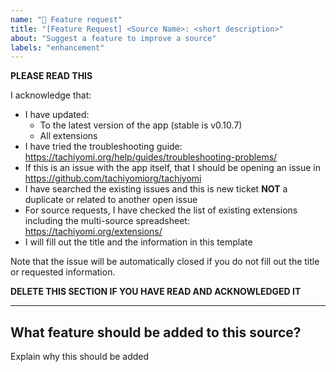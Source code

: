 ```yaml
---
name: "🌟 Feature request"
title: "[Feature Request] <Source Name>: <short description>"
about: "Suggest a feature to improve a source"
labels: "enhancement"
---
```


**PLEASE READ THIS**

I acknowledge that:

- I have updated:
  - To the latest version of the app (stable is v0.10.7)
  - All extensions
- I have tried the troubleshooting guide: https://tachiyomi.org/help/guides/troubleshooting-problems/
- If this is an issue with the app itself, that I should be opening an issue in https://github.com/tachiyomiorg/tachiyomi
- I have searched the existing issues and this is new ticket **NOT** a duplicate or related to another open issue
- For source requests, I have checked the list of existing extensions including the multi-source spreadsheet: https://tachiyomi.org/extensions/
- I will fill out the title and the information in this template

Note that the issue will be automatically closed if you do not fill out the title or requested information.

**DELETE THIS SECTION IF YOU HAVE READ AND ACKNOWLEDGED IT**

---

## What feature should be added to this source?
Explain why this should be added